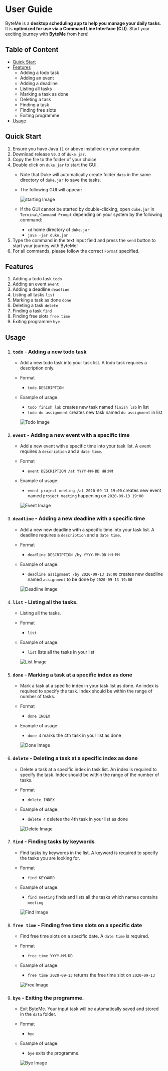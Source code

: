 # User Guide
ByteMe is a **desktop scheduling app to help you manage your daily tasks**. It is **optimized for use via a Command Line Interface (CLI)**. Start your exciting journey with **ByteMe** from here!

## Table of Content
* [Quick Start](https://xz0127.github.io/ip/#quick-start)
* [Features](https://xz0127.github.io/ip/#features)
    * Adding a todo task
    * Adding an event
    * Adding a deadline
    * Listing all tasks
    * Marking a task as done 
    * Deleting a task
    * Finding a task
    * Finding free slots
    * Exiting programme
* [Usage](https://xz0127.github.io/ip/#usage)

## Quick Start
1. Ensure you have Java `11` or above installed on your computer.
2. Download release `V0.3` of `duke.jar`.
3. Copy the file to the folder of your choice
3. Double click on `duke.jar` to start the GUI.
    * Note that Duke will automatically create folder `data` 
      in the same directory of `duke.jar` to save the tasks.
    * The following GUI will appear: 
    
      ![starting Image](./Starting.png)
    * If the GUI cannot be started by double-clicking, open `duke.jar` in `Terminal/Command Prompt` depending on your system by the following command:
        * `cd` home directory of `duke.jar` 
        * `java -jar duke.jar`
4. Type the command in the text input field and press the `send` button to start your journey with ByteMe!
5. For all commands, please follow the correct `Format` specified.

## Features 
1. Adding a todo task `todo`
2. Adding an event `event`
3. Adding a deadline `deadline`
4. Listing all tasks `list`
5. Marking a task as done `done`
6. Deleting a task `delete`
7. Finding a task `find`
8. Finding free slots `free time`
9. Exiting programme `bye`

## Usage

1. ### `todo` - Adding a new todo task

    * Add a new todo task into your task list. A todo task requires a description only. 
    
    * Format
        * `todo DESCRIPTION`
        
    * Example of usage: 
        * `todo finish lab` creates new task named `finish lab` in list
        * `todo do assignment` creates new task named `do assignment` in list
        
        ![Todo Image](./Todo.png)
    
2. ### `event` - Adding a new event with a specific time

    * Add a new event with a specific time into your task list. A event requires a `description` and a `date time`.
    
    * Format
        * `event DESCRIPTION /at YYYY-MM-DD HH:MM`
        
    * Example of usage: 
        * `event project meeting /at 2020-09-13 19:00` creates new event named `project meeting` happening on `2020-09-13 19:00`
    
        ![Event Image](./Event.png)
    
3. ### `deadline` - Adding a new deadline with a specific time

    * Add a new new deadline with a specific time into your task list. A deadline requires a `description` and a `date time`.
    
    * Format
        * `deadline DESCRIPTION /by YYYY-MM-DD HH:MM`

    * Example of usage: 
        * `deadline assignment /by 2020-09-13 19:00` creates new deadline named `assignment` to be done by `2020-09-13 19:00`

        ![Deadline Image](./Deadline.png)
    
4. ### `list` - Listing all the tasks.

    * Listing all the tasks.

    * Format
        * `list`
        
    * Example of usage: 
        * `list` lists all the tasks in your list
        
        ![List Image](./List.png)

5. ### `done` - Marking a task at a specific index as done

    * Mark a task at a specific index in your task list as done. An index is required to specify the task. Index should be within the range of number of tasks.

    * Format
        * `done INDEX`
    * Example of usage: 

        * `done 4` marks the 4th task in your list as done
        
        ![Done Image](./Done.png)

6. ### `delete` - Deleting a task at a specific index as done

    * Delete a task at a specific index in task list. An index is required to specify the task. Index should be within the range of the number of tasks.

    * Format
        * `delete INDEX`
        
    * Example of usage: 

        * `delete 4` deletes the 4th task in your list as done

        ![Delete Image](./Delete.png)
    
7. ### `find` - Finding tasks by keywords

    * Find tasks by keywords in the list. A keyword is required to specify the tasks you are looking for.

    * Format
        * `find KEYWORD`
        
    * Example of usage: 

        * `find meeting` finds and lists all the tasks which names contains `meeting`
    
        ![Find Image](./Find.png)
    
8. ### `free time` - Finding free time slots on a specific date

    * Find free time slots on a specific date. A `date time` is required.
    
    * Format
        * `free time YYYY-MM-DD`
        
    * Example of usage: 

        * `free time 2020-09-13` returns the free time slot on `2020-09-13`
    
        ![Free Image](./Free.png)
    
9. ### `bye` - Exiting the programme.

    * Exit ByteMe. Your input task will be automatically saved and stored in the `data` folder.
    
    * Format
        * `bye`
        
    * Example of usage: 

        * `bye` exits the programme.
        
        ![Bye Image](./Bye.png)